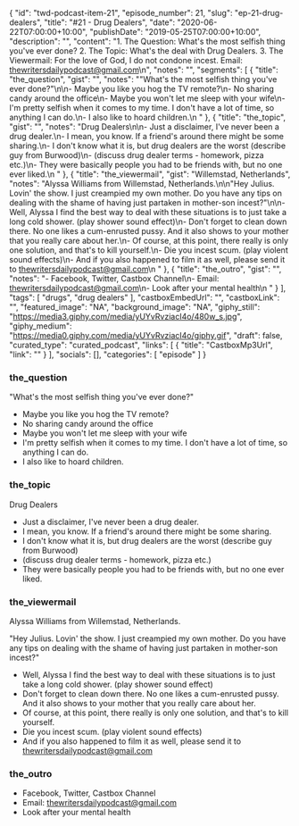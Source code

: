 {
	"id": "twd-podcast-item-21",
	"episode_number": 21,
	"slug": "ep-21-drug-dealers",
	"title": "#21 - Drug Dealers",
	"date": "2020-06-22T07:00:00+10:00",
	"publishDate": "2019-05-25T07:00:00+10:00",
	"description": "",
	"content": "1. The Question: What's the most selfish thing you've ever done? 2. The Topic: What's the deal with Drug Dealers. 3. The Viewermail: For the love of God, I do not condone incest. Email: thewritersdailypodcast@gmail.com\n",
	"notes": "",
	"segments": [
		{
			"title": "the_question",
			"gist": "",
			"notes": "\"What's the most selfish thing you've ever done?\"\n\n- Maybe you like you hog the TV remote?\n- No sharing candy around the office\n- Maybe you won't let me sleep with your wife\n- I'm pretty selfish when it comes to my time. I don't have a lot of time, so anything I can do.\n- I also like to hoard children.\n      "
		},
		{
			"title": "the_topic",
			"gist": "",
			"notes": "Drug Dealers\n\n- Just a disclaimer, I've never been a drug dealer.\n- I mean, you know. If a friend's around there might be some sharing.\n- I don't know what it is, but drug dealers are the worst (describe guy from Burwood)\n- (discuss drug dealer terms - homework, pizza etc.)\n- They were basically people you had to be friends with, but no one ever liked.\n      "
		},
		{
			"title": "the_viewermail",
			"gist": "Willemstad, Netherlands",
			"notes": "Alyssa Williams from Willemstad, Netherlands.\n\n\"Hey Julius. Lovin' the show. I just creampied my own mother. Do you have any tips on dealing with the shame of having just partaken in mother-son incest?\"\n\n- Well, Alyssa I find the best way to deal with these situations is to just take a long cold shower. (play shower sound effect)\n- Don't forget to clean down there. No one likes a cum-enrusted pussy. And it also shows to your mother that you really care about her.\n- Of course, at this point, there really is only one solution, and that's to kill yourself.\n- Die you incest scum. (play violent sound effects)\n- And if you also happened to film it as well, please send it to thewritersdailypodcast@gmail.com\n      "
		},
		{
			"title": "the_outro",
			"gist": "",
			"notes": "- Facebook, Twitter, Castbox Channel\n- Email: thewritersdailypodcast@gmail.com\n- Look after your mental health\n      "
		}
	],
	"tags": [
		"drugs",
		"drug dealers"
	],
	"castboxEmbedUrl": "",
	"castboxLink": "",
	"featured_image": "NA",
	"background_image": "NA",
	"giphy_still": "https://media3.giphy.com/media/yUYvRvziacI4o/480w_s.jpg",
	"giphy_medium": "https://media0.giphy.com/media/yUYvRvziacI4o/giphy.gif",
	"draft": false,
	"curated_type": "curated_podcast",
	"links": [
		{
			"title": "CastboxMp3Url",
			"link": ""
		}
	],
	"socials": [],
	"categories": [
		"episode"
	]
}

### the_question

"What's the most selfish thing you've ever done?"

- Maybe you like you hog the TV remote?
- No sharing candy around the office
- Maybe you won't let me sleep with your wife
- I'm pretty selfish when it comes to my time. I don't have a lot of time, so anything I can do.
- I also like to hoard children.
      
### the_topic

Drug Dealers

- Just a disclaimer, I've never been a drug dealer.
- I mean, you know. If a friend's around there might be some sharing.
- I don't know what it is, but drug dealers are the worst (describe guy from Burwood)
- (discuss drug dealer terms - homework, pizza etc.)
- They were basically people you had to be friends with, but no one ever liked.
      
### the_viewermail

Alyssa Williams from Willemstad, Netherlands.

"Hey Julius. Lovin' the show. I just creampied my own mother. Do you have any tips on dealing with the shame of having just partaken in mother-son incest?"

- Well, Alyssa I find the best way to deal with these situations is to just take a long cold shower. (play shower sound effect)
- Don't forget to clean down there. No one likes a cum-enrusted pussy. And it also shows to your mother that you really care about her.
- Of course, at this point, there really is only one solution, and that's to kill yourself.
- Die you incest scum. (play violent sound effects)
- And if you also happened to film it as well, please send it to thewritersdailypodcast@gmail.com
      
### the_outro

- Facebook, Twitter, Castbox Channel
- Email: thewritersdailypodcast@gmail.com
- Look after your mental health
      
